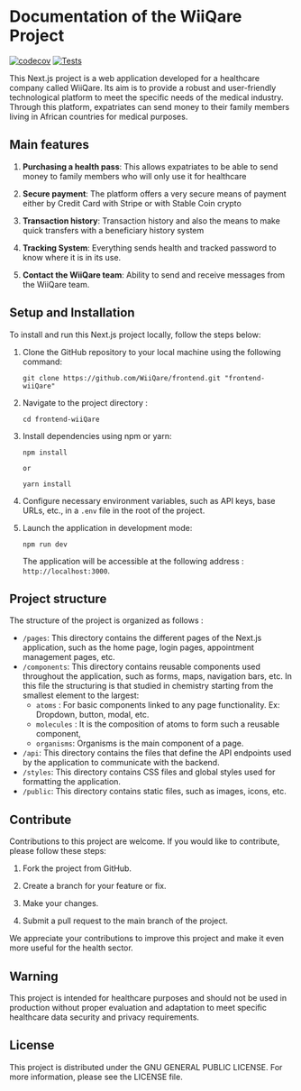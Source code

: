 # Documentation of the WiiQare Project

[![codecov](https://codecov.io/gh/WiiQare/hospital-frontend/branch/main/graph/badge.svg?token=H68512TR55)](https://codecov.io/gh/WiiQare/hospital-frontend)
[![Tests](https://github.com/WiiQare/hospital-frontend/actions/workflows/test.js.yml/badge.svg)](https://github.com/WiiQare/hospital-frontend/actions/workflows/test.js.yml)

This Next.js project is a web application developed for a healthcare company called WiiQare. Its aim is to provide a robust and user-friendly technological platform to meet the specific needs of the medical industry. Through this platform, expatriates can send money to their family members living in African countries for medical purposes.

## Main features

1. **Purchasing a health pass**: This allows expatriates to be able to send money to family members who will only use it for healthcare

2. **Secure payment**: The platform offers a very secure means of payment either by Credit Card with Stripe or with Stable Coin crypto

3. **Transaction history**: Transaction history and also the means to make quick transfers with a beneficiary history system

4. **Tracking System**: Everything sends health and tracked password to know where it is in its use.

5. **Contact the WiiQare team**: Ability to send and receive messages from the WiiQare team.

## Setup and Installation

To install and run this Next.js project locally, follow the steps below:

1. Clone the GitHub repository to your local machine using the following command:

   ```shell
   git clone https://github.com/WiiQare/frontend.git "frontend-wiiQare"
   ```

2. Navigate to the project directory :

   ```shell
   cd frontend-wiiQare
   ```

3. Install dependencies using npm or yarn:

   ```shell
   npm install

   or

   yarn install
   ```

4. Configure necessary environment variables, such as API keys, base URLs, etc., in a `.env` file in the root of the project.

5. Launch the application in development mode:

    ```shell
    npm run dev
    ```
    The application will be accessible at the following address : `http://localhost:3000`.

## Project structure

The structure of the project is organized as follows :

- `/pages`: This directory contains the different pages of the Next.js application, such as the home page, login pages, appointment management pages, etc.
- `/components`: This directory contains reusable components used throughout the application, such as forms, maps, navigation bars, etc. In this file the structuring is that studied in chemistry starting from the smallest element to the largest:
    - `atoms` : For basic components linked to any page functionality. Ex: Dropdown, button, modal, etc. 
    - `molecules` : It is the composition of atoms to form such a reusable component, 
    - `organisms`: Organisms is the main component of a page.
- `/api`: This directory contains the files that define the API endpoints used by the application to communicate with the backend.
- `/styles`: This directory contains CSS files and global styles used for formatting the application.
- `/public`: This directory contains static files, such as images, icons, etc.

## Contribute

Contributions to this project are welcome. If you would like to contribute, please follow these steps:

1. Fork the project from GitHub.

2. Create a branch for your feature or fix.

3. Make your changes.

4. Submit a pull request to the main branch of the project.

We appreciate your contributions to improve this project and make it even more useful for the health sector.

## Warning

This project is intended for healthcare purposes and should not be used in production without proper evaluation and adaptation to meet specific healthcare data security and privacy requirements.

## License

This project is distributed under the GNU GENERAL PUBLIC LICENSE. For more information, please see the LICENSE file.

